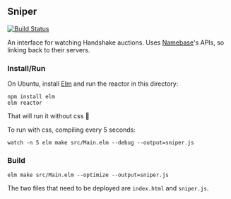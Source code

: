 ## Sniper

[![Build Status](https://travis-ci.org/tasuki/sniper.svg?branch=master)](https://travis-ci.org/tasuki/sniper)

An interface for watching Handshake auctions. Uses [Namebase]'s APIs, so
linking back to their servers.

### Install/Run

On Ubuntu, install [Elm] and run the reactor in this directory:

    npm install elm
    elm reactor

That will run it without css :shrug:

To run with css, compiling every 5 seconds:

    watch -n 5 elm make src/Main.elm --debug --output=sniper.js


### Build

    elm make src/Main.elm --optimize --output=sniper.js

The two files that need to be deployed are `index.html` and `sniper.js`.


[Elm]: https://elm-lang.org/
[Namebase]: https://www.namebase.io/
